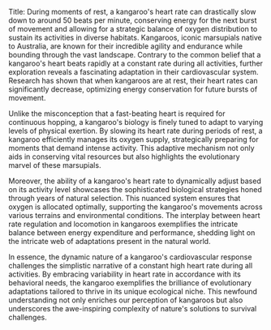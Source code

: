 Title: During moments of rest, a kangaroo's heart rate can drastically slow down to around 50 beats per minute, conserving energy for the next burst of movement and allowing for a strategic balance of oxygen distribution to sustain its activities in diverse habitats.
Kangaroos, iconic marsupials native to Australia, are known for their incredible agility and endurance while bounding through the vast landscape. Contrary to the common belief that a kangaroo's heart beats rapidly at a constant rate during all activities, further exploration reveals a fascinating adaptation in their cardiovascular system. Research has shown that when kangaroos are at rest, their heart rates can significantly decrease, optimizing energy conservation for future bursts of movement.

Unlike the misconception that a fast-beating heart is required for continuous hopping, a kangaroo's biology is finely tuned to adapt to varying levels of physical exertion. By slowing its heart rate during periods of rest, a kangaroo efficiently manages its oxygen supply, strategically preparing for moments that demand intense activity. This adaptive mechanism not only aids in conserving vital resources but also highlights the evolutionary marvel of these marsupials.

Moreover, the ability of a kangaroo's heart rate to dynamically adjust based on its activity level showcases the sophisticated biological strategies honed through years of natural selection. This nuanced system ensures that oxygen is allocated optimally, supporting the kangaroo's movements across various terrains and environmental conditions. The interplay between heart rate regulation and locomotion in kangaroos exemplifies the intricate balance between energy expenditure and performance, shedding light on the intricate web of adaptations present in the natural world.

In essence, the dynamic nature of a kangaroo's cardiovascular response challenges the simplistic narrative of a constant high heart rate during all activities. By embracing variability in heart rate in accordance with its behavioral needs, the kangaroo exemplifies the brilliance of evolutionary adaptations tailored to thrive in its unique ecological niche. This newfound understanding not only enriches our perception of kangaroos but also underscores the awe-inspiring complexity of nature's solutions to survival challenges.